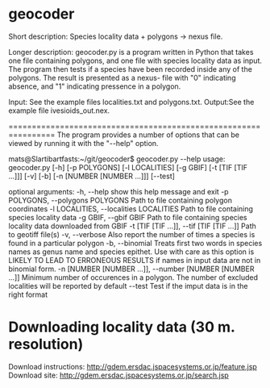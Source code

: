 geocoder
========
Short description:
Species locality data + polygons -> nexus file.

Longer description:
geocoder.py is a program written in Python that takes one file
containing polygons, and one file with species locality data
as input. The program then tests if a species have been recorded
inside any of the polygons. The result is presented as a nexus-
file with "0" indicating absence, and "1" indicating pressence
in a polygon.

Input:  See the example files localities.txt and polygons.txt.
Output:See the example file ivesioids_out.nex.

================================================================
The program provides a number of options that can be viewed by 
running it with the "--help" option.

mats@Slartibartfasts:~/git/geocoder$ geocoder.py --help
usage: geocoder.py [-h] [-p POLYGONS] [-l LOCALITIES] [-g GBIF]
                   [-t [TIF [TIF ...]]] [-v] [-b] [-n [NUMBER [NUMBER ...]]]
                   [--test]

optional arguments:
  -h, --help            show this help message and exit
  -p POLYGONS, --polygons POLYGONS
                        Path to file containing polygon coordinates
  -l LOCALITIES, --localities LOCALITIES
                        Path to file containing species locality data
  -g GBIF, --gbif GBIF  Path to file containing species locality data
                        downloaded from GBIF
  -t [TIF [TIF ...]], --tif [TIF [TIF ...]]
                        Path to geotiff file(s)
  -v, --verbose         Also report the number of times a species is found in
                        a particular polygon
  -b, --binomial        Treats first two words in species names as genus name
                        and species epithet. Use with care as this option is
                        LIKELY TO LEAD TO ERRONEOUS RESULTS if names in input
                        data are not in binomial form.
  -n [NUMBER [NUMBER ...]], --number [NUMBER [NUMBER ...]]
                        Minimum number of occurences in a polygon. The number
                        of excluded localities will be reported by default
  --test                Test if the imput data is in the right format

# Downloading locality data (30 m. resolution)
Download instructions: http://gdem.ersdac.jspacesystems.or.jp/feature.jsp
Download site: http://gdem.ersdac.jspacesystems.or.jp/search.jsp


